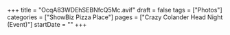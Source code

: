 +++
title = "OcqA83WDEhSEBNfcQ5Mc.avif"
draft = false
tags = ["Photos"]
categories = ["ShowBiz Pizza Place"]
pages = ["Crazy Colander Head Night (Event)"]
startDate = ""
+++
